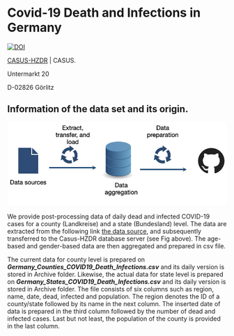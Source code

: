 # Covid-19 Death and Infections in Germany
[![DOI](https://zenodo.org/badge/462876343.svg)](https://zenodo.org/badge/latestdoi/462876343)

[CASUS-HZDR](https://www.casus.science) | CASUS. 

Untermarkt 20

D-02826 Görlitz

## Information of the data set and its origin.

![fishy \label{fig1}](Figures/fig1.JPG)

We provide post-processing data of daily dead and infected COVID-19 cases for a county (Landkreise) and a state (Bundesland) level. The data are extracted from the following link [the data source](https://www.arcgis.com/sharing/rest/content/items/f10774f1c63e40168479a1feb6c7ca74/data), and subsequently transferred to the Casus-HZDR database server (see Fig above). The age-based and gender-based data are then aggregated and prepared in csv file.   

The current data for county level is prepared on ***Germany_Counties_COVID19_Death_Infections.csv*** and its daily version is stored in Archive folder. Likewise, the actual data for state level is prepared on ***Germany_States_COVID19_Death_Infections.csv*** and its daily version is stored in Archive folder. The file consists of six columns such as region, name, date, dead, infected and population. The region denotes the ID of a county/state followed by its name in the next column. The inserted date of data is prepared in the third column followed by the number of dead and infected cases. Last but not least, the population of the county is provided in the last column. 